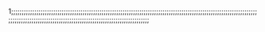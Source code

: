 1;;;;;;;;;;;;;;;;;;;;;;;;;;;;;;;;;;;;;;;;;;;;;;;;;;;;;;;;;;;;;;;;;;;;;;;;;;;;;;;;;;;;;;;;;;;;;;;;;;;;;;;;;;;;;;;;;;;;;;;;;;;;;;;;;;;;;;;;;;;;;;;;;;;;;;;;;;;;;;;;;;;;;;;;;;;;;;;;;;;;;;;;
